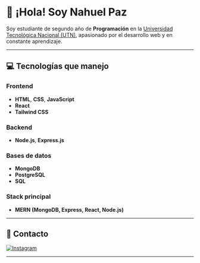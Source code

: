 # 👋 ¡Hola! Soy Nahuel Paz

Soy estudiante de segundo año de **Programación** en la [Universidad Tecnológica Nacional (UTN)](https://www.frt.utn.edu.ar/), apasionado por el desarrollo web y en constante aprendizaje.

---

## 💻 Tecnologías que manejo

### Frontend
- **HTML**, **CSS**, **JavaScript**
- **React**
- **Tailwind CSS**

### Backend
- **Node.js**, **Express.js**

### Bases de datos
- **MongoDB**
- **PostgreSQL**
- **SQL**

### Stack principal
- **MERN (MongoDB, Express, React, Node.js)**

---

## 📱 Contacto

[![Instagram](https://img.icons8.com/fluency/48/000000/instagram-new.png)](https://www.instagram.com/nahuelpaz/)

---


